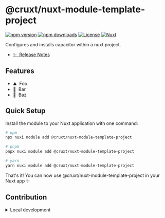 <!--
Get your module up and running quickly.

Find and replace all on all files (CMD+SHIFT+F):
- Name: @cruxt/nuxt-module-template-project
- Package name: @cruxt/nuxt-module-template-project
- Description: Configures and installs capacitor within a nuxt project.
Use this simple bash one liner to update the name and description:

```bash
find . -type f -name "*.md" -exec sed -i '' -e "s/@cruxt\/nuxt-module-template-project/@your-org\/@cruxt\/nuxt-module-template-project/g" {} +
find . -type f -name "*.md" -exec sed -i '' -e "s/Configures and installs capacitor within a nuxt project./Configures and installs capacitor within a nuxt project./g" {} +
```
-->

# @cruxt/nuxt-module-template-project

[![npm version][npm-version-src]][npm-version-href]
[![npm downloads][npm-downloads-src]][npm-downloads-href]
[![License][license-src]][license-href]
[![Nuxt][nuxt-src]][nuxt-href]

Configures and installs capacitor within a nuxt project.

- [✨ &nbsp;Release Notes](/CHANGELOG.md)
<!-- - [🏀 Online playground](https://stackblitz.com/github/your-org/@cruxt/nuxt-module-template-project?file=playground%2Fapp.vue) -->
<!-- - [📖 &nbsp;Documentation](https://example.com) -->

## Features

<!-- Highlight some of the features your module provide here -->
- ⛰ &nbsp;Foo
- 🚠 &nbsp;Bar
- 🌲 &nbsp;Baz

## Quick Setup

Install the module to your Nuxt application with one command:

```bash
# npm
npx nuxi module add @cruxt/nuxt-module-template-project

# pnpm
pnpx nuxi module add @cruxt/nuxt-module-template-project

# yarn
yarn nuxi module add @cruxt/nuxt-module-template-project
```

That's it! You can now use @cruxt/nuxt-module-template-project in your Nuxt app ✨

## Contribution

<!-- markdownlint-disable MD033 -->
<details>
  <summary>Local development</summary>
  
  ```bash
  # Install dependencies
  pnpm install
  
  # Generate type stubs
  pnpm run dev:prepare
  
  # Develop with the playground
  pnpm run dev
  
  # Build the playground
  pnpm run dev:build
  
  # Run ESLint
  pnpm run lint
  
  # Run Vitest
  pnpm run test
  pnpm run test:watch
  
  # Release new version
  pnpm run release
  ```

</details>

<!-- Badges -->
[npm-version-src]: https://img.shields.io/npm/v/@cruxt/nuxt-module-template-project/latest.svg?style=flat&colorA=020420&colorB=00DC82
[npm-version-href]: https://npmjs.com/package/@cruxt/nuxt-module-template-project

[npm-downloads-src]: https://img.shields.io/npm/dm/@cruxt/nuxt-module-template-project.svg?style=flat&colorA=020420&colorB=00DC82
[npm-downloads-href]: https://npm.chart.dev/@cruxt/nuxt-module-template-project

[license-src]: https://img.shields.io/npm/l/@cruxt/nuxt-module-template-project.svg?style=flat&colorA=020420&colorB=00DC82
[license-href]: https://npmjs.com/package/@cruxt/nuxt-module-template-project

[nuxt-src]: https://img.shields.io/badge/Nuxt-020420?logo=nuxt.js
[nuxt-href]: https://nuxt.com
